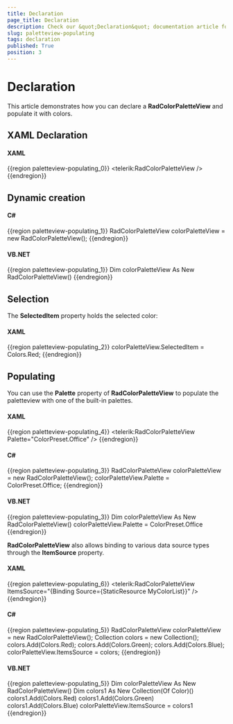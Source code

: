 ```yaml
---
title: Declaration
page_title: Declaration
description: Check our &quot;Declaration&quot; documentation article for the RadColorPicker {{ site.framework_name }} control.
slug: paletteview-populating
tags: declaration
published: True
position: 3
---
```


# Declaration

This article demonstrates how you can declare a __RadColorPaletteView__ and populate it with colors.

## XAML Declaration

#### __XAML__
{{region paletteview-populating_0}}
	<telerik:RadColorPaletteView />
{{endregion}}

## Dynamic creation

#### __C#__
{{region paletteview-populating_1}}
	RadColorPaletteView colorPaletteView = new RadColorPaletteView();
{{endregion}}

#### __VB.NET__
{{region paletteview-populating_1}}
	Dim colorPaletteView As New RadColorPaletteView()
{{endregion}}

## Selection

The __SelectedItem__ property holds the selected color:				

#### __XAML__
{{region paletteview-populating_2}}
	colorPaletteView.SelectedItem = Colors.Red;
{{endregion}}

## Populating

You can use the __Palette__ property of __RadColorPaletteView__ to populate the paletteview with one of the built-in palettes.				

#### __XAML__
{{region paletteview-populating_4}}
	<telerik:RadColorPaletteView Palette="ColorPreset.Office" />
{{endregion}}

#### __C#__
{{region paletteview-populating_3}}
	RadColorPaletteView colorPaletteView = new RadColorPaletteView();
	colorPaletteView.Palette = ColorPreset.Office;
{{endregion}}

#### __VB.NET__
{{region paletteview-populating_3}}
	Dim colorPaletteView As New RadColorPaletteView()
	colorPaletteView.Palette = ColorPreset.Office
{{endregion}}
    
__RadColorPaletteView__  also allows binding to various data source types through the __ItemSource__ property.				

#### __XAML__
{{region paletteview-populating_6}}
	<telerik:RadColorPaletteView ItemsSource="{Binding Source={StaticResource MyColorList}}" />
{{endregion}}

#### __C#__
{{region paletteview-populating_5}}
	RadColorPaletteView colorPaletteView = new RadColorPaletteView();
	Collection<Color> colors = new Collection<Color>();
	colors.Add(Colors.Red);
	colors.Add(Colors.Green);
	colors.Add(Colors.Blue);
	colorPaletteView.ItemsSource = colors;
{{endregion}}

#### __VB.NET__
{{region paletteview-populating_5}}
	Dim colorPaletteView As New RadColorPaletteView()
	Dim colors1 As New Collection(Of Color)()
	colors1.Add(Colors.Red)
	colors1.Add(Colors.Green)
	colors1.Add(Colors.Blue)
	colorPaletteView.ItemsSource = colors1
{{endregion}}